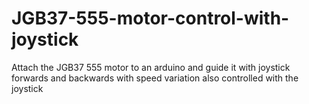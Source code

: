 # JGB37-555-motor-control-with-joystick
Attach the JGB37 555 motor to an arduino and guide it with joystick forwards and backwards with speed variation also controlled with the joystick
